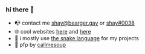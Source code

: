 ### hi there 👋

- 📭 contact me [shay@bearger.gay](mailto:shay@bearger.gay) or [shay#0038](https://discord.com/users/115238234778370049)
- 🌐 cool websites [here](https://boob.place "boobspace") and [here](https://tinyfrogs.club "tiny frooooooooooogggs woooo")
- 🐍 i mostly use [the snake language](https://python.org) for my projects
- 🎨 pfp by [callmesoup](https://twitter.com/gud_soup)
